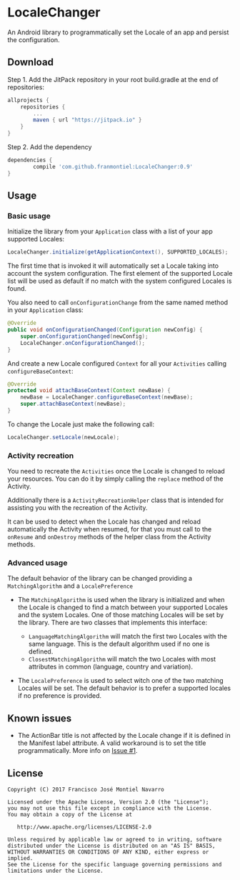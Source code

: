 LocaleChanger
=================
An Android library to programmatically set the Locale of an app and persist the configuration. 

Download
--------
Step 1. Add the JitPack repository in your root build.gradle at the end of repositories:
```groovy
allprojects {
    repositories {
        ...
        maven { url "https://jitpack.io" }
    }
}
```
Step 2. Add the dependency
```groovy
dependencies {
        compile 'com.github.franmontiel:LocaleChanger:0.9'
}
```
Usage
-----
### Basic usage
Initialize the library from your `Application` class with a list of your app supported Locales:
```java
LocaleChanger.initialize(getApplicationContext(), SUPPORTED_LOCALES);
```
The first time that is invoked it will automatically set a Locale taking into account the system configuration. The first element of the supported Locale list will be used as default if no match with the system configured Locales is found.

You also need to call `onConfigurationChange` from the same named method in your `Application` class:
```java
@Override
public void onConfigurationChanged(Configuration newConfig) {
    super.onConfigurationChanged(newConfig);
    LocaleChanger.onConfigurationChanged();
}
```
And create a new Locale configured `Context` for all your `Activities` calling `configureBaseContext`:
```java
@Override
protected void attachBaseContext(Context newBase) {
    newBase = LocaleChanger.configureBaseContext(newBase);
    super.attachBaseContext(newBase);
}
```
To change the Locale just make the following call:
```java
LocaleChanger.setLocale(newLocale);
``` 
### Activity recreation 
You need to recreate the `Activities` once the Locale is changed to reload your resources. You can do it by simply calling the `replace` method of the Activity.

Additionally there is a `ActivityRecreationHelper` class that is intended for assisting you with the recreation of the Activity.
 
It can be used to detect when the Locale has changed and reload automatically the Activity when resumed, for that you must call to the `onResume` and `onDestroy` methods of the helper class from the Activity methods.

### Advanced usage
The default behavior of the library can be changed providing a `MatchingAlgorithm` and a `LocalePreference`
* The `MatchingAlgorithm` is used when the library is initialized and when the Locale is changed to find a match between your supported Locales and the system Locales. One of those matching Locales will be set by the library. There are two classes that implements this interface:
  * `LanguageMatchingAlgorithm` will match the first two Locales with the same language. This is the default algorithm used if no one is defined.
  * `ClosestMatchingAlgorithm` will match the two Locales with most attributes in common (language, country and variation).

* The `LocalePreference` is used to select witch one of the two matching Locales will be set. The default behavior is to prefer a supported locales if no preference is provided.

Known issues
-------
* The ActionBar title is not affected by the Locale change if it is defined in the Manifest label attribute. A valid workaround is to set the title programmatically. More info on [Issue #1](https://github.com/franmontiel/LocaleChanger/issues/1).

License
-------
    Copyright (C) 2017 Francisco José Montiel Navarro

    Licensed under the Apache License, Version 2.0 (the "License");
    you may not use this file except in compliance with the License.
    You may obtain a copy of the License at

       http://www.apache.org/licenses/LICENSE-2.0

    Unless required by applicable law or agreed to in writing, software
    distributed under the License is distributed on an "AS IS" BASIS,
    WITHOUT WARRANTIES OR CONDITIONS OF ANY KIND, either express or implied.
    See the License for the specific language governing permissions and
    limitations under the License.
